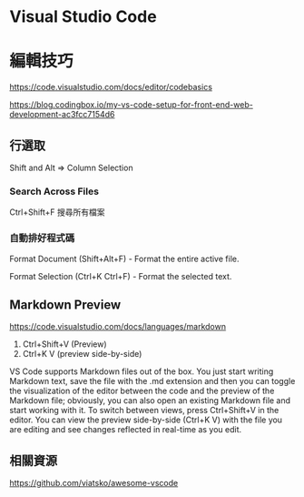 # Visual Studio Code 

# 編輯技巧

https://code.visualstudio.com/docs/editor/codebasics

https://blog.codingbox.io/my-vs-code-setup-for-front-end-web-development-ac3fcc7154d6

## 行選取

Shift and Alt => Column Selection

### Search Across Files

Ctrl+Shift+F 搜尋所有檔案


### 自動排好程式碼

Format Document (Shift+Alt+F) - Format the entire active file.

Format Selection (Ctrl+K Ctrl+F) - Format the selected text.

## Markdown Preview

https://code.visualstudio.com/docs/languages/markdown

1. Ctrl+Shift+V (Preview)
2. Ctrl+K V (preview side-by-side)

VS Code supports Markdown files out of the box. You just start writing Markdown text, save the file with the .md extension and then you can toggle the visualization of the editor between the code and the preview of the Markdown file; obviously, you can also open an existing Markdown file and start working with it. To switch between views, press Ctrl+Shift+V in the editor. You can view the preview side-by-side (Ctrl+K V) with the file you are editing and see changes reflected in real-time as you edit.

## 相關資源

https://github.com/viatsko/awesome-vscode

